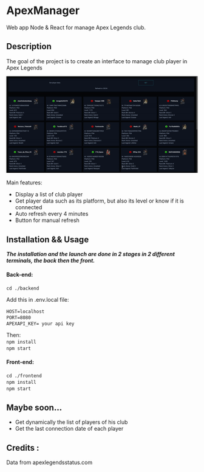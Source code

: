# ApexManager

Web app Node & React for manage Apex Legends club.

## Description

The goal of the project is to create an interface to manage club player in Apex Legends

![](ApexManager.gif)

Main features:

- Display a list of club player
- Get player data such as its platform, but also its level or know if it is connected
- Auto refresh every 4 minutes
- Button for manual refresh

## Installation && Usage

**_The installation and the launch are done in 2 stages in 2 different terminals, the back then the front._**<br/>

#### Back-end: <br/>

`cd ./backend`

Add this in .env.local file:

```
HOST=localhost
PORT=8080
APEXAPI_KEY= your api key
```

Then:<br/>
`npm install`<br/>
`npm start`<br/>

#### Front-end: <br/>

`cd ./frontend`<br/>
`npm install`<br/>
`npm start`<br/>

## Maybe soon...

- Get dynamically the list of players of his club
- Get the last connection date of each player

## Credits :

Data from apexlegendsstatus.com
